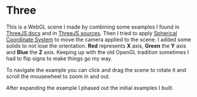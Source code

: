 # Three

This is a WebGL scene I made by combining some examples I found in
[ThreeJS docs](https://threejs.org/docs/index.html#manual/en/introduction/Creating-a-scene)
and in [ThreeJS sources](https://github.com/mrdoob/three.js/tree/r148).
Then I tried to apply [Spherical Coordinate System](https://en.wikipedia.org/wiki/Spherical_coordinate_system)
to move the camera applied to the scene. I added some solids to not lose the orientation.
**Red** represents **X** axis, **Green** the **Y** axis and **Blue** the **Z** axis. Keeping up with
the old OpenGL tradition sometimes I had to flip signs to make things go my way.

To navigate the example you can click and drag the scene
to rotate it and scroll the mousewheel to zoom in and out.

After expanding the example I phased out the initial examples I built.
